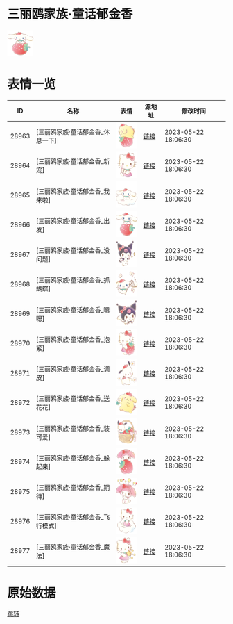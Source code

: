 # 三丽鸥家族·童话郁金香

<img src="./cover.png" height="60" alt="cover" />

# 表情一览

|ID|名称|表情|源地址|修改时间|
|----|----|----|----|----|
|28963|[三丽鸥家族·童话郁金香_休息一下]|<img src="./pic/028963_%5B三丽鸥家族·童话郁金香_休息一下%5D.png" height="60" alt="休息一下"/>|[链接](https://i0.hdslb.com/bfs/garb/9e5350b261a15e35272cf5b05b2b56d24eda5dc8.png)|2023-05-22 18:06:30|
|28964|[三丽鸥家族·童话郁金香_新宠]|<img src="./pic/028964_%5B三丽鸥家族·童话郁金香_新宠%5D.png" height="60" alt="新宠"/>|[链接](https://i0.hdslb.com/bfs/garb/3ba6d934d44624a45b5500a29da275577624e23e.png)|2023-05-22 18:06:30|
|28965|[三丽鸥家族·童话郁金香_我来啦]|<img src="./pic/028965_%5B三丽鸥家族·童话郁金香_我来啦%5D.png" height="60" alt="我来啦"/>|[链接](https://i0.hdslb.com/bfs/garb/5203e1f28686faad664c27af2bbd753789123eae.png)|2023-05-22 18:06:30|
|28966|[三丽鸥家族·童话郁金香_出发]|<img src="./pic/028966_%5B三丽鸥家族·童话郁金香_出发%5D.png" height="60" alt="出发"/>|[链接](https://i0.hdslb.com/bfs/garb/b1449e1b9b28b6bac14113a19ab4b27a948c4fd2.png)|2023-05-22 18:06:30|
|28967|[三丽鸥家族·童话郁金香_没问题]|<img src="./pic/028967_%5B三丽鸥家族·童话郁金香_没问题%5D.png" height="60" alt="没问题"/>|[链接](https://i0.hdslb.com/bfs/garb/f917330cf5f907bc241fc85fd30b1742feb23c26.png)|2023-05-22 18:06:30|
|28968|[三丽鸥家族·童话郁金香_抓蝴蝶]|<img src="./pic/028968_%5B三丽鸥家族·童话郁金香_抓蝴蝶%5D.png" height="60" alt="抓蝴蝶"/>|[链接](https://i0.hdslb.com/bfs/garb/24331657461cd83d52eff24c7c7854b4c7ce519c.png)|2023-05-22 18:06:30|
|28969|[三丽鸥家族·童话郁金香_嗯嗯]|<img src="./pic/028969_%5B三丽鸥家族·童话郁金香_嗯嗯%5D.png" height="60" alt="嗯嗯"/>|[链接](https://i0.hdslb.com/bfs/garb/edfa130c4526b0c1013c3b24a5d1771afe88cdc8.png)|2023-05-22 18:06:30|
|28970|[三丽鸥家族·童话郁金香_抱紧]|<img src="./pic/028970_%5B三丽鸥家族·童话郁金香_抱紧%5D.png" height="60" alt="抱紧"/>|[链接](https://i0.hdslb.com/bfs/garb/9e54eda25fefdbf4ca66abbfb480124b079a9621.png)|2023-05-22 18:06:30|
|28971|[三丽鸥家族·童话郁金香_调皮]|<img src="./pic/028971_%5B三丽鸥家族·童话郁金香_调皮%5D.png" height="60" alt="调皮"/>|[链接](https://i0.hdslb.com/bfs/garb/de69598b8518cf989d387aec14cd8585650100c9.png)|2023-05-22 18:06:30|
|28972|[三丽鸥家族·童话郁金香_送花花]|<img src="./pic/028972_%5B三丽鸥家族·童话郁金香_送花花%5D.png" height="60" alt="送花花"/>|[链接](https://i0.hdslb.com/bfs/garb/1c4a0716ad0053b2f8d08dcf3edbae7aee63a139.png)|2023-05-22 18:06:30|
|28973|[三丽鸥家族·童话郁金香_装可爱]|<img src="./pic/028973_%5B三丽鸥家族·童话郁金香_装可爱%5D.png" height="60" alt="装可爱"/>|[链接](https://i0.hdslb.com/bfs/garb/a4e5ae1973f3fceb97ed32b4daccd598eebbbc6d.png)|2023-05-22 18:06:30|
|28974|[三丽鸥家族·童话郁金香_躲起来]|<img src="./pic/028974_%5B三丽鸥家族·童话郁金香_躲起来%5D.png" height="60" alt="躲起来"/>|[链接](https://i0.hdslb.com/bfs/garb/ef105118b7e661f204a4ae39b9550d175fc4fc8d.png)|2023-05-22 18:06:30|
|28975|[三丽鸥家族·童话郁金香_期待]|<img src="./pic/028975_%5B三丽鸥家族·童话郁金香_期待%5D.png" height="60" alt="期待"/>|[链接](https://i0.hdslb.com/bfs/garb/38d5d4a43aa065ff7c0b235570d552900f726779.png)|2023-05-22 18:06:30|
|28976|[三丽鸥家族·童话郁金香_飞行模式]|<img src="./pic/028976_%5B三丽鸥家族·童话郁金香_飞行模式%5D.png" height="60" alt="飞行模式"/>|[链接](https://i0.hdslb.com/bfs/garb/dd0a3a81347660a67549b55c5940566c42657e64.png)|2023-05-22 18:06:30|
|28977|[三丽鸥家族·童话郁金香_魔法]|<img src="./pic/028977_%5B三丽鸥家族·童话郁金香_魔法%5D.png" height="60" alt="魔法"/>|[链接](https://i0.hdslb.com/bfs/garb/23a4c2db9c304bc180d4ac7e8e55f1c73212336e.png)|2023-05-22 18:06:30|

# 原始数据

[跳转](./raw.json)

